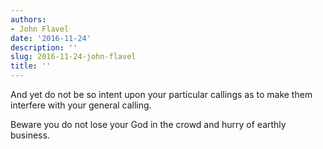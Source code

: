 ```yaml
---
authors:
- John Flavel
date: '2016-11-24'
description: ''
slug: 2016-11-24-john-flavel
title: ''
---
```

And yet do not be so intent upon your particular callings as to make them interfere with your general calling. 

Beware you do not lose your God in the crowd and hurry of earthly business.



